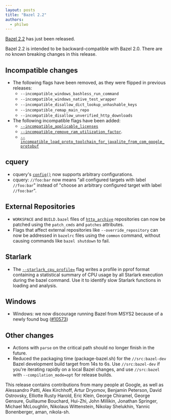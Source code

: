 ```yaml
---
layout: posts
title: "Bazel 2.2"
authors:
  - philwo
---
```


[Bazel 2.2](https://github.com/bazelbuild/bazel/releases/tag/2.2.0) has just
been released.

Bazel 2.2 is intended to be backward-compatible with Bazel 2.0. There are no
known breaking changes in this release.

## Incompatible changes

*   The following flags have been removed, as they were flipped in previous
    releases:
    *   `--incompatible_windows_bashless_run_command`
    *   `--incompatible_windows_native_test_wrapper`
    *   `--incompatible_disallow_dict_lookup_unhashable_keys`
    *   `--incompatible_remap_main_repo`
    *   `--incompatible_disallow_unverified_http_downloads`
*   The following incompatible flags have been added:
    *   [`--incompatible_applicable_licenses`](https://github.com/bazelbuild/bazel/issues/10687)
    *   [`--incompatible_remove_ram_utilization_factor`](https://github.com/bazelbuild/bazel/issues/10730).
    *   [`--incompatible_load_proto_toolchain_for_javalite_from_com_google_protobuf`](https://github.com/bazelbuild/bazel/issues/10335)

## cquery

*   cquery's
    [`config()`](https://docs.bazel.build/versions/2.2.0/cquery.html#config) now
    supports arbitrary configurations.
*   cquery: `//foo:bar` now means "all configured targets with label
    `//foo:bar`" instead of "choose an arbitrary configured target with label
    `//foo:bar`".

## External Repositories

*   `WORKSPACE` and `BUILD.bazel` files of
    [`http_archive`](https://docs.bazel.build/versions/2.2.0/repo/http.html)
    repositories can now be patched using the `patch_cmds` and `patches`
    attributes.
*   Flags that affect external repositories like `--override_repository` can now
    be addressed in `bazelrc` files using the `common` command, without causing
    commands like `bazel shutdown` to fail.

## Starlark

*   The
    [`--starlark_cpu_profile=`](https://docs.bazel.build/versions/2.2.0/user-manual.html#flag--starlark_cpu_profile)
    flag writes a profile in pprof format containing a statistical summary of
    CPU usage by all Starlark execution during the bazel command. Use it to
    identify slow Starlark functions in loading and analysis.

## Windows

*   Windows: we now discourage running Bazel from MSYS2 because of a newly found
    bug ([#10573](https://github.com/bazelbuild/bazel/issues/10573))

## Other changes

*   Actions with `parse` on the critical path should no longer finish in the
    future.
*   Reduced the packaging time (package-bazel.sh) for the `//src:bazel-dev`
    Bazel development build target from 14s to 6s. Use `//src:bazel-dev` if
    you're iterating rapidly on a local Bazel changes, and use `//src:bazel`
    with `--compilation_mode=opt` for release builds.

This release contains contributions from many people at Google, as well as
Alessandro Patti, Alex Kirchhoff, Artur Dryomov, Benjamin Peterson, David
Ostrovsky, Elliotte Rusty Harold, Eric Klein, George Chiramel, George Gensure,
Guillaume Bouchard, Hui-Zhi, John Millikin, Jonathan Springer, Michael
McLoughlin, Nikolaus Wittenstein, Nikolay Shelukhin, Yannic Bonenberger, aman,
nikola-sh.
